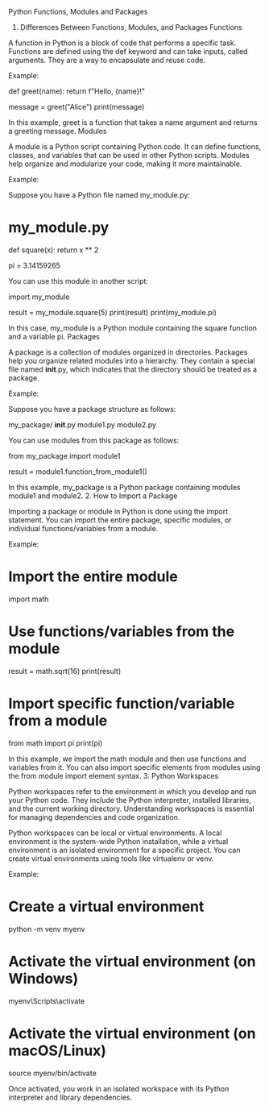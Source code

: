 Python Functions, Modules and Packages
1. Differences Between Functions, Modules, and Packages
Functions

A function in Python is a block of code that performs a specific task. Functions are defined using the def keyword and can take inputs, called arguments. They are a way to encapsulate and reuse code.

Example:

def greet(name):
    return f"Hello, {name}!"

message = greet("Alice")
print(message)

In this example, greet is a function that takes a name argument and returns a greeting message.
Modules

A module is a Python script containing Python code. It can define functions, classes, and variables that can be used in other Python scripts. Modules help organize and modularize your code, making it more maintainable.

Example:

Suppose you have a Python file named my_module.py:

# my_module.py
def square(x):
    return x ** 2

pi = 3.14159265

You can use this module in another script:

import my_module

result = my_module.square(5)
print(result)
print(my_module.pi)

In this case, my_module is a Python module containing the square function and a variable pi.
Packages

A package is a collection of modules organized in directories. Packages help you organize related modules into a hierarchy. They contain a special file named __init__.py, which indicates that the directory should be treated as a package.

Example:

Suppose you have a package structure as follows:

my_package/
    __init__.py
    module1.py
    module2.py

You can use modules from this package as follows:

from my_package import module1

result = module1.function_from_module1()

In this example, my_package is a Python package containing modules module1 and module2.
2. How to Import a Package

Importing a package or module in Python is done using the import statement. You can import the entire package, specific modules, or individual functions/variables from a module.

Example:

# Import the entire module
import math

# Use functions/variables from the module
result = math.sqrt(16)
print(result)

# Import specific function/variable from a module
from math import pi
print(pi)

In this example, we import the math module and then use functions and variables from it. You can also import specific elements from modules using the from module import element syntax.
3. Python Workspaces

Python workspaces refer to the environment in which you develop and run your Python code. They include the Python interpreter, installed libraries, and the current working directory. Understanding workspaces is essential for managing dependencies and code organization.

Python workspaces can be local or virtual environments. A local environment is the system-wide Python installation, while a virtual environment is an isolated environment for a specific project. You can create virtual environments using tools like virtualenv or venv.

Example:

# Create a virtual environment
python -m venv myenv

# Activate the virtual environment (on Windows)
myenv\Scripts\activate

# Activate the virtual environment (on macOS/Linux)
source myenv/bin/activate

Once activated, you work in an isolated workspace with its Python interpreter and library dependencies.
